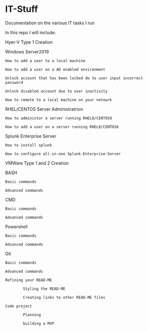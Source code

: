 # IT-Stuff
Documentation on the various IT tasks I run


In this repo I will include:

Hyer-V Type 1 Creation

Windows Server2019

    How to add a user to a local machine
  
    How to add a user on a AD enabled environment
  
    Unlock account that has been locked do to user input incorrect password
    
    Unlock disabled account due to user inactivity

    How to remote to a local machine on your netowrk

RHEL/CENTOS Server Administratrion
  
    How to administor a server running RHEL8/CENTOS8

    How to add a user on a server running RHEL8/CENTOS8

Splunk Enterprise Server
 
    How to install splunk

    How to configure all-in-one Splunk-Enterprise-Server
  
VMWare Type 1 and 2 Creation

BASH

    Basic commands
    
    Advanced commands

CMD
    
    Basic commands
    
    Advanced commands

Powershell
    
    Basic commands
    
    Advanced commands

Git

    Basic commands
    
    Advanced commands
    
    Refining your READ-ME
    
            Styling the READ-ME
        
            Creating links to other READ-ME files
    
    Code project
        
            Planning
        
            building a MVP
